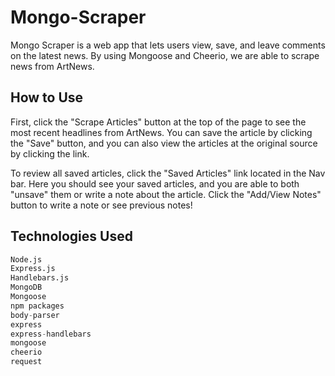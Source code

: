 # Mongo-Scraper 

Mongo Scraper is a web app that lets users view, save, and leave comments on the latest news. By using Mongoose and Cheerio, we are able to scrape news from ArtNews.

## How to Use 

First, click the "Scrape Articles" button at the top of the page to see the most recent headlines from ArtNews. You can save the article by clicking the "Save" button, and you can also view the articles at the original source by clicking the link.

To review all saved articles, click the "Saved Articles" link located in the Nav bar. Here you should see your saved articles, and you are able to both "unsave" them or write a note about the article. Click the "Add/View Notes" button to write a note or see previous notes!




## Technologies Used

```python
Node.js
Express.js
Handlebars.js
MongoDB
Mongoose
npm packages
body-parser
express
express-handlebars
mongoose
cheerio
request

